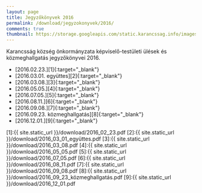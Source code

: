 ```yaml
---
layout: page
title: Jegyzőkönyvek 2016
permalink: /download/jegyzokonyvek/2016/
comments: true
thumbnail: https://storage.googleapis.com/static.karancssag.info/images/og/ft.jpg
---
```


Karancsság község önkormányzata képviselő-testületi ülések és közmeghallgatás jegyzőkönyvei 2016.

+ [2016.02.23.][1]{:target="_blank"}
+ [2016.03.01. együttes][2]{:target="_blank"}
+ [2016.03.08.][3]{:target="_blank"}
+ [2016.05.05.][4]{:target="_blank"}
+ [2016.07.05.][5]{:target="_blank"}
+ [2016.08.11.][6]{:target="_blank"}
+ [2016.09.08.][7]{:target="_blank"}
+ [2016.09.23. közmeghallgatás][8]{:target="_blank"}
+ [2016.12.01.][9]{:target="_blank"}


[1]:{{ site.static_url }}/download/2016_02_23.pdf
[2]:{{ site.static_url }}/download/2016_03_01_együttes.pdf
[3]:{{ site.static_url }}/download/2016_03_08.pdf
[4]:{{ site.static_url }}/download/2016_05_05.pdf
[5]:{{ site.static_url }}/download/2016_07_05.pdf
[6]:{{ site.static_url }}/download/2016_08_11.pdf
[7]:{{ site.static_url }}/download/2016_09_08.pdf
[8]:{{ site.static_url }}/download/2016_09_23_közmeghallgatás.pdf
[9]:{{ site.static_url }}/download/2016_12_01.pdf